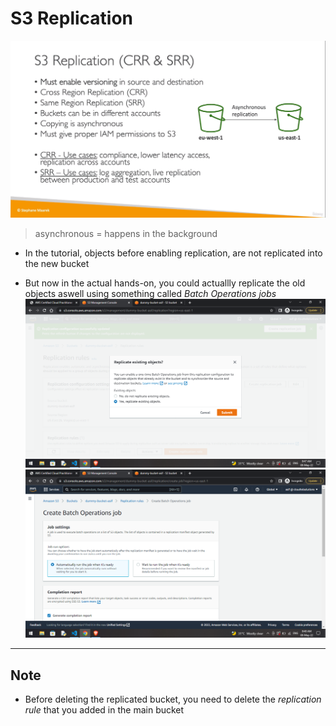 # S3 Replication
![](img/replica.png)
> asynchronous = happens in the background  
* In the tutorial, objects before enabling replication, are not replicated into the new bucket

* But now in the actual hands-on, you could actuallly replicate the old objects aswell using something called _Batch Operations jobs_
![](img/batch.png) 
![](img/batch2.png)  

___
## Note
* Before deleting the replicated bucket, you need to delete the _replication rule_ that you added in the main bucket